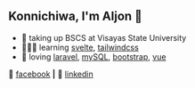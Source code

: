 ## Konnichiwa, I'm Aljon 👋 

- 🎒 taking up BSCS at Visayas State University
- 👨🏼‍💻 learning [svelte][svelte], [tailwindcss][tailwindcss]
- 💜 loving [laravel][laravel], [mySQL][mysql], [bootstrap][bootstrap], [vue][vue]  

🏡 [facebook][facebook] **|**
👔 [linkedin][linkedin]

[svelte]: https://svelte.dev/
[tailwindcss]: https://tailwindcss.com/
[laravel]: https://laravel.com/
[mysql]: https://www.mysql.com/
[bootstrap]: https://getbootstrap.com/
[vue]: https://vuejs.org/
[facebook]: https://facebook.com/iamjuney1412/
[linkedin]: www.linkedin.com/in/aljon-lerios
